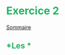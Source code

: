 # <div style="color: #26B260">Exercice 2</div>

[Sommaire](./00-Sommaire.md)

## <div style="color: #26B260">*Les *</div>